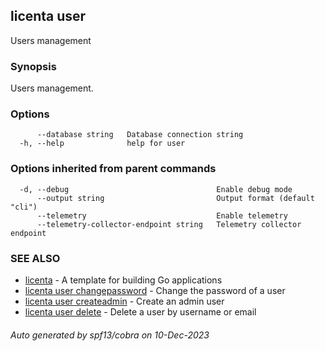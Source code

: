 ## licenta user

Users management

### Synopsis

Users management.

### Options

```
      --database string   Database connection string
  -h, --help              help for user
```

### Options inherited from parent commands

```
  -d, --debug                                 Enable debug mode
      --output string                         Output format (default "cli")
      --telemetry                             Enable telemetry
      --telemetry-collector-endpoint string   Telemetry collector endpoint
```

### SEE ALSO

* [licenta](licenta.md)	 - A template for building Go applications
* [licenta user changepassword](licenta_user_changepassword.md)	 - Change the password of a user
* [licenta user createadmin](licenta_user_createadmin.md)	 - Create an admin user
* [licenta user delete](licenta_user_delete.md)	 - Delete a user by username or email

###### Auto generated by spf13/cobra on 10-Dec-2023
